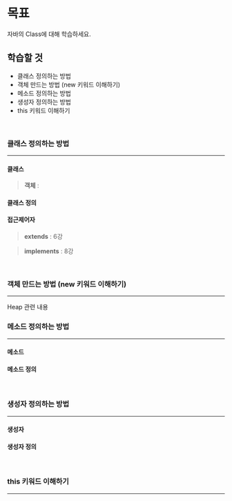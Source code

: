 # 목표
자바의 Class에 대해 학습하세요.

## 학습할 것
  - 클래스 정의하는 방법
  - 객체 만드는 방법 (new 키워드 이해하기)
  - 메소드 정의하는 방법
  - 생성자 정의하는 방법
  - this 키워드 이해하기
<br>


### 클래스 정의하는 방법
---
  #### 클래스

  > **객체** :

  #### 클래스 정의

  #### 접근제어자

  > **extends** : 6강

  > **implements** : 8강
<br>


### 객체 만드는 방법 (new 키워드 이해하기)
---
  Heap 관련 내용
<br>


### 메소드 정의하는 방법
---
  #### 메소드

  #### 메소드 정의
<br>


### 생성자 정의하는 방법
---
  #### 생성자

  #### 생성자 정의
<br>


### this 키워드 이해하기
---
<br>
